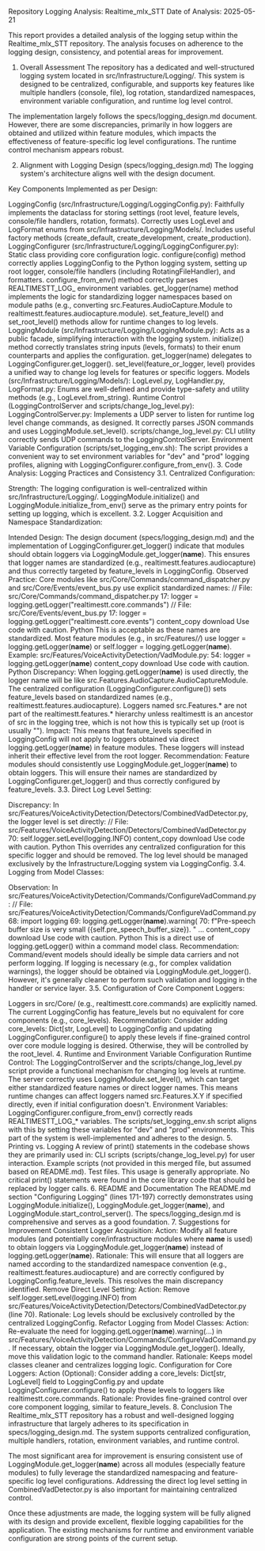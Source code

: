 Repository Logging Analysis: Realtime_mlx_STT
Date of Analysis: 2025-05-21

This report provides a detailed analysis of the logging setup within the Realtime_mlx_STT repository. The analysis focuses on adherence to the logging design, consistency, and potential areas for improvement.

1. Overall Assessment
The repository has a dedicated and well-structured logging system located in src/Infrastructure/Logging/. This system is designed to be centralized, configurable, and supports key features like multiple handlers (console, file), log rotation, standardized namespaces, environment variable configuration, and runtime log level control.

The implementation largely follows the specs/logging_design.md document. However, there are some discrepancies, primarily in how loggers are obtained and utilized within feature modules, which impacts the effectiveness of feature-specific log level configurations. The runtime control mechanism appears robust.

2. Alignment with Logging Design (specs/logging_design.md)
The logging system's architecture aligns well with the design document.

Key Components Implemented as per Design:

LoggingConfig (src/Infrastructure/Logging/LoggingConfig.py):
Faithfully implements the dataclass for storing settings (root level, feature levels, console/file handlers, rotation, formats).
Correctly uses LogLevel and LogFormat enums from src/Infrastructure/Logging/Models/.
Includes useful factory methods (create_default, create_development, create_production).
LoggingConfigurer (src/Infrastructure/Logging/LoggingConfigurer.py):
Static class providing core configuration logic.
configure(config) method correctly applies LoggingConfig to the Python logging system, setting up root logger, console/file handlers (including RotatingFileHandler), and formatters.
configure_from_env() method correctly parses REALTIMESTT_LOG_ environment variables.
get_logger(name) method implements the logic for standardizing logger namespaces based on module paths (e.g., converting src.Features.AudioCapture.Module to realtimestt.features.audiocapture.module).
set_feature_level() and set_root_level() methods allow for runtime changes to log levels.
LoggingModule (src/Infrastructure/Logging/LoggingModule.py):
Acts as a public facade, simplifying interaction with the logging system.
initialize() method correctly translates string inputs (levels, formats) to their enum counterparts and applies the configuration.
get_logger(name) delegates to LoggingConfigurer.get_logger().
set_level(feature_or_logger, level) provides a unified way to change log levels for features or specific loggers.
Models (src/Infrastructure/Logging/Models/):
LogLevel.py, LogHandler.py, LogFormat.py: Enums are well-defined and provide type-safety and utility methods (e.g., LogLevel.from_string).
Runtime Control (LoggingControlServer and scripts/change_log_level.py):
LoggingControlServer.py: Implements a UDP server to listen for runtime log level change commands, as designed. It correctly parses JSON commands and uses LoggingModule.set_level().
scripts/change_log_level.py: CLI utility correctly sends UDP commands to the LoggingControlServer.
Environment Variable Configuration (scripts/set_logging_env.sh):
The script provides a convenient way to set environment variables for "dev" and "prod" logging profiles, aligning with LoggingConfigurer.configure_from_env().
3. Code Analysis: Logging Practices and Consistency
3.1. Centralized Configuration:

Strength: The logging configuration is well-centralized within src/Infrastructure/Logging/. LoggingModule.initialize() and LoggingModule.initialize_from_env() serve as the primary entry points for setting up logging, which is excellent.
3.2. Logger Acquisition and Namespace Standardization:

Intended Design: The design document (specs/logging_design.md) and the implementation of LoggingConfigurer.get_logger() indicate that modules should obtain loggers via LoggingModule.get_logger(__name__). This ensures that logger names are standardized (e.g., realtimestt.features.audiocapture) and thus correctly targeted by feature_levels in LoggingConfig.
Observed Practice:
Core modules like src/Core/Commands/command_dispatcher.py and src/Core/Events/event_bus.py use explicit standardized names:
// File: src/Core/Commands/command_dispatcher.py
17: logger = logging.getLogger("realtimestt.core.commands")
// File: src/Core/Events/event_bus.py
17: logger = logging.getLogger("realtimestt.core.events")
content_copy
download
Use code with caution.
Python
This is acceptable as these names are standardized.
Most feature modules (e.g., in src/Features/*/*) use logger = logging.getLogger(__name__) or self.logger = logging.getLogger(__name__).
Example: src/Features/VoiceActivityDetection/VadModule.py:
54:         logger = logging.getLogger(__name__)
content_copy
download
Use code with caution.
Python
Discrepancy: When logging.getLogger(__name__) is used directly, the logger name will be like src.Features.AudioCapture.AudioCaptureModule. The centralized configuration (LoggingConfigurer.configure()) sets feature_levels based on standardized names (e.g., realtimestt.features.audiocapture). Loggers named src.Features.* are not part of the realtimestt.features.* hierarchy unless realtimestt is an ancestor of src in the logging tree, which is not how this is typically set up (root is usually "").
Impact: This means that feature_levels specified in LoggingConfig will not apply to loggers obtained via direct logging.getLogger(__name__) in feature modules. These loggers will instead inherit their effective level from the root logger.
Recommendation: Feature modules should consistently use LoggingModule.get_logger(__name__) to obtain loggers. This will ensure their names are standardized by LoggingConfigurer.get_logger() and thus correctly configured by feature_levels.
3.3. Direct Log Level Setting:

Discrepancy: In src/Features/VoiceActivityDetection/Detectors/CombinedVadDetector.py, the logger level is set directly:
// File: src/Features/VoiceActivityDetection/Detectors/CombinedVadDetector.py
70:         self.logger.setLevel(logging.INFO)
content_copy
download
Use code with caution.
Python
This overrides any centralized configuration for this specific logger and should be removed. The log level should be managed exclusively by the Infrastructure/Logging system via LoggingConfig.
3.4. Logging from Model Classes:

Observation: In src/Features/VoiceActivityDetection/Commands/ConfigureVadCommand.py:
// File: src/Features/VoiceActivityDetection/Commands/ConfigureVadCommand.py
68:             import logging
69:             logging.getLogger(__name__).warning(
70:                 f"Pre-speech buffer size is very small ({self.pre_speech_buffer_size}). "
...
content_copy
download
Use code with caution.
Python
This is a direct use of logging.getLogger() within a command model class.
Recommendation: Command/event models should ideally be simple data carriers and not perform logging. If logging is necessary (e.g., for complex validation warnings), the logger should be obtained via LoggingModule.get_logger(). However, it's generally cleaner to perform such validation and logging in the handler or service layer.
3.5. Configuration of Core Component Loggers:

Loggers in src/Core/ (e.g., realtimestt.core.commands) are explicitly named. The current LoggingConfig has feature_levels but no equivalent for core components (e.g., core_levels).
Recommendation: Consider adding core_levels: Dict[str, LogLevel] to LoggingConfig and updating LoggingConfigurer.configure() to apply these levels if fine-grained control over core module logging is desired. Otherwise, they will be controlled by the root_level.
4. Runtime and Environment Variable Configuration
Runtime Control: The LoggingControlServer and the scripts/change_log_level.py script provide a functional mechanism for changing log levels at runtime. The server correctly uses LoggingModule.set_level(), which can target either standardized feature names or direct logger names. This means runtime changes can affect loggers named src.Features.X.Y if specified directly, even if initial configuration doesn't.
Environment Variables: LoggingConfigurer.configure_from_env() correctly reads REALTIMESTT_LOG_* variables. The scripts/set_logging_env.sh script aligns with this by setting these variables for "dev" and "prod" environments. This part of the system is well-implemented and adheres to the design.
5. Printing vs. Logging
A review of print() statements in the codebase shows they are primarily used in:
CLI scripts (scripts/change_log_level.py) for user interaction.
Example scripts (not provided in this merged file, but assumed based on README.md).
Test files.
This usage is generally appropriate. No critical print() statements were found in the core library code that should be replaced by logger calls.
6. README and Documentation
The README.md section "Configuring Logging" (lines 171-197) correctly demonstrates using LoggingModule.initialize(), LoggingModule.get_logger(__name__), and LoggingModule.start_control_server().
The specs/logging_design.md is comprehensive and serves as a good foundation.
7. Suggestions for Improvement
Consistent Logger Acquisition:
Action: Modify all feature modules (and potentially core/infrastructure modules where __name__ is used) to obtain loggers via LoggingModule.get_logger(__name__) instead of logging.getLogger(__name__).
Rationale: This will ensure that all loggers are named according to the standardized namespace convention (e.g., realtimestt.features.audiocapture) and are correctly configured by LoggingConfig.feature_levels. This resolves the main discrepancy identified.
Remove Direct Level Setting:
Action: Remove self.logger.setLevel(logging.INFO) from src/Features/VoiceActivityDetection/Detectors/CombinedVadDetector.py (line 70).
Rationale: Log levels should be exclusively controlled by the centralized LoggingConfig.
Refactor Logging from Model Classes:
Action: Re-evaluate the need for logging.getLogger(__name__).warning(...) in src/Features/VoiceActivityDetection/Commands/ConfigureVadCommand.py. If necessary, obtain the logger via LoggingModule.get_logger(). Ideally, move this validation logic to the command handler.
Rationale: Keeps model classes cleaner and centralizes logging logic.
Configuration for Core Loggers:
Action (Optional): Consider adding a core_levels: Dict[str, LogLevel] field to LoggingConfig.py and update LoggingConfigurer.configure() to apply these levels to loggers like realtimestt.core.commands.
Rationale: Provides fine-grained control over core component logging, similar to feature_levels.
8. Conclusion
The Realtime_mlx_STT repository has a robust and well-designed logging infrastructure that largely adheres to its specification in specs/logging_design.md. The system supports centralized configuration, multiple handlers, rotation, environment variables, and runtime control.

The most significant area for improvement is ensuring consistent use of LoggingModule.get_logger(__name__) across all modules (especially feature modules) to fully leverage the standardized namespacing and feature-specific log level configurations. Addressing the direct log level setting in CombinedVadDetector.py is also important for maintaining centralized control.

Once these adjustments are made, the logging system will be fully aligned with its design and provide excellent, flexible logging capabilities for the application. The existing mechanisms for runtime and environment variable configuration are strong points of the current setup.
